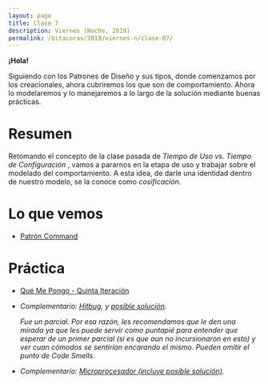 ```yaml
---
layout: page
title: Clase 7
description: Viernes (Noche, 2019)
permalink: /bitacoras/2019/viernes-n/clase-07/
---
```

**¡Hola!**

Siguiendo con los Patrones de Diseño y sus tipos, donde comenzamos por los creacionales, ahora cubriremos los que son de comportamiento. Ahora lo modelaremos y lo manejaremos a lo largo de la solución mediante buenas prácticas.

# Resumen

Retomando el concepto de la clase pasada de _Tiempo de Uso vs. Tiempo de Configuración_ , vamos a pararnos en la etapa de uso y trabajar sobre el modelado del comportamiento. A esta idea, de darle una identidad dentro de nuestro modelo, se la conoce como _cosificación_. 

# Lo que vemos

- [Patrón Command](https://github.com/dieforfree/edsebooks/blob/master/ebooks/Design%20Patterns%2C%20Elements%20of%20Reusable%20Object-Oriented%20Software.pdf)

# Práctica

- [Qué Me Pongo - Quinta Iteración](https://docs.google.com/document/d/1wS622pMwZrDK9ilL_hEt5bBE04vKUKZILx8cIQ-aQzU/edit?usp=drivesdk)

- _Complementario: [Hitbug](https://docs.google.com/document/d/1TngwZCctCp4qKsdw89HLUc_GLSb6mxZ7_lJTTj3TOLM/edit#heading=h.e94p7hnixqf4), y [posible solución](https://docs.google.com/document/d/1_ftxB1gTeNkN1qN_EMEIaF0vgtLkcH1SHwk-XA5_S1s/edit#)._

  _Fue un parcial. Por esa razón, les recomendamos que le den una mirada ya que les puede servir como puntapié para entender que esperar de un primer parcial (si es que aun no incursionaron en esto) y ver cuan cómodos se sentirían encarando el mismo. Pueden omitir el punto de Code Smells._
  
- _Complementario: [Microprocesador (incluye posible solución)](https://docs.google.com/document/d/1-esJOhKb_yAABls-XdRrEYHzCv4yn-qqFtCu3xpgCg0/edit)._
